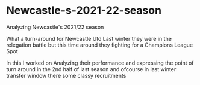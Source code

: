 # Newcastle-s-2021-22-season
Analyzing Newcastle's 2021/22 season 

What a turn-around for Newcastle Utd 
Last winter they were in the relegation battle
but this time around they fighting for a Champions League Spot

In this I worked on Analyzing their performance and expressing the point of turn around in the 2nd half of last season
and ofcourse in last winter transfer window there some classy recruitments
